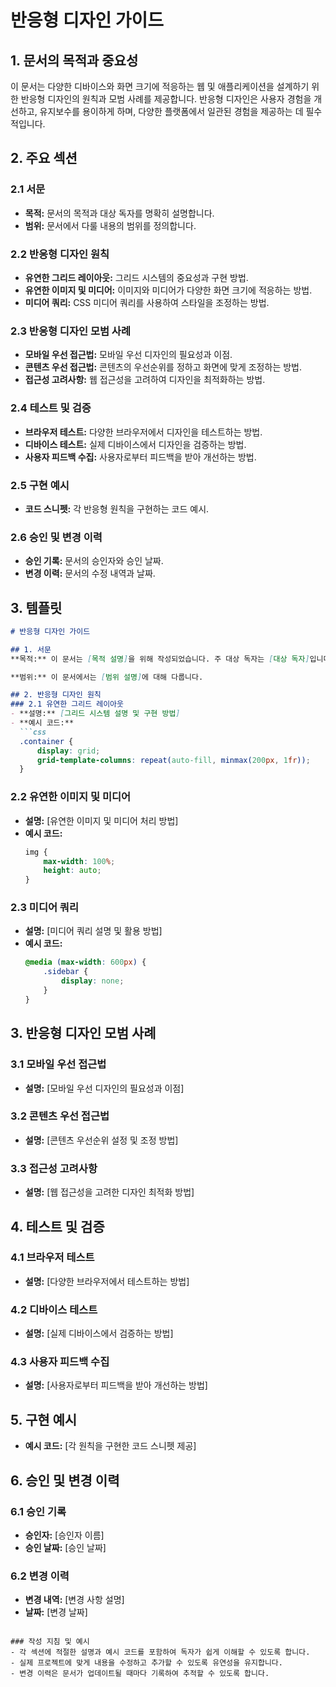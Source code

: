 # 반응형 디자인 가이드

## 1. 문서의 목적과 중요성
이 문서는 다양한 디바이스와 화면 크기에 적응하는 웹 및 애플리케이션을 설계하기 위한 반응형 디자인의 원칙과 모범 사례를 제공합니다. 반응형 디자인은 사용자 경험을 개선하고, 유지보수를 용이하게 하며, 다양한 플랫폼에서 일관된 경험을 제공하는 데 필수적입니다.

## 2. 주요 섹션

### 2.1 서문
- **목적:** 문서의 목적과 대상 독자를 명확히 설명합니다.
- **범위:** 문서에서 다룰 내용의 범위를 정의합니다.

### 2.2 반응형 디자인 원칙
- **유연한 그리드 레이아웃:** 그리드 시스템의 중요성과 구현 방법.
- **유연한 이미지 및 미디어:** 이미지와 미디어가 다양한 화면 크기에 적응하는 방법.
- **미디어 쿼리:** CSS 미디어 쿼리를 사용하여 스타일을 조정하는 방법.

### 2.3 반응형 디자인 모범 사례
- **모바일 우선 접근법:** 모바일 우선 디자인의 필요성과 이점.
- **콘텐츠 우선 접근법:** 콘텐츠의 우선순위를 정하고 화면에 맞게 조정하는 방법.
- **접근성 고려사항:** 웹 접근성을 고려하여 디자인을 최적화하는 방법.

### 2.4 테스트 및 검증
- **브라우저 테스트:** 다양한 브라우저에서 디자인을 테스트하는 방법.
- **디바이스 테스트:** 실제 디바이스에서 디자인을 검증하는 방법.
- **사용자 피드백 수집:** 사용자로부터 피드백을 받아 개선하는 방법.

### 2.5 구현 예시
- **코드 스니펫:** 각 반응형 원칙을 구현하는 코드 예시.

### 2.6 승인 및 변경 이력
- **승인 기록:** 문서의 승인자와 승인 날짜.
- **변경 이력:** 문서의 수정 내역과 날짜.

## 3. 템플릿

```markdown
# 반응형 디자인 가이드

## 1. 서문
**목적:** 이 문서는 [목적 설명]을 위해 작성되었습니다. 주 대상 독자는 [대상 독자]입니다.

**범위:** 이 문서에서는 [범위 설명]에 대해 다룹니다.

## 2. 반응형 디자인 원칙
### 2.1 유연한 그리드 레이아웃
- **설명:** [그리드 시스템 설명 및 구현 방법]
- **예시 코드:**
  ```css
  .container {
      display: grid;
      grid-template-columns: repeat(auto-fill, minmax(200px, 1fr));
  }
  ```

### 2.2 유연한 이미지 및 미디어
- **설명:** [유연한 이미지 및 미디어 처리 방법]
- **예시 코드:**
  ```css
  img {
      max-width: 100%;
      height: auto;
  }
  ```

### 2.3 미디어 쿼리
- **설명:** [미디어 쿼리 설명 및 활용 방법]
- **예시 코드:**
  ```css
  @media (max-width: 600px) {
      .sidebar {
          display: none;
      }
  }
  ```

## 3. 반응형 디자인 모범 사례
### 3.1 모바일 우선 접근법
- **설명:** [모바일 우선 디자인의 필요성과 이점]

### 3.2 콘텐츠 우선 접근법
- **설명:** [콘텐츠 우선순위 설정 및 조정 방법]

### 3.3 접근성 고려사항
- **설명:** [웹 접근성을 고려한 디자인 최적화 방법]

## 4. 테스트 및 검증
### 4.1 브라우저 테스트
- **설명:** [다양한 브라우저에서 테스트하는 방법]

### 4.2 디바이스 테스트
- **설명:** [실제 디바이스에서 검증하는 방법]

### 4.3 사용자 피드백 수집
- **설명:** [사용자로부터 피드백을 받아 개선하는 방법]

## 5. 구현 예시
- **예시 코드:** [각 원칙을 구현한 코드 스니펫 제공]

## 6. 승인 및 변경 이력
### 6.1 승인 기록
- **승인자:** [승인자 이름]
- **승인 날짜:** [승인 날짜]

### 6.2 변경 이력
- **변경 내역:** [변경 사항 설명]
- **날짜:** [변경 날짜]
```

### 작성 지침 및 예시
- 각 섹션에 적절한 설명과 예시 코드를 포함하여 독자가 쉽게 이해할 수 있도록 합니다.
- 실제 프로젝트에 맞게 내용을 수정하고 추가할 수 있도록 유연성을 유지합니다.
- 변경 이력은 문서가 업데이트될 때마다 기록하여 추적할 수 있도록 합니다.